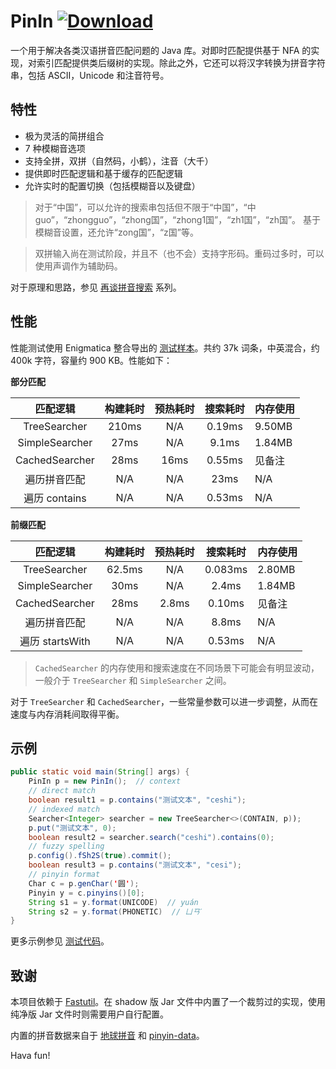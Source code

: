 # PinIn [![Download][7]][8]

一个用于解决各类汉语拼音匹配问题的 Java 库。对即时匹配提供基于 NFA 的实现，对索引匹配提供类后缀树的实现。除此之外，它还可以将汉字转换为拼音字符串，包括 ASCII，Unicode 和注音符号。

## 特性

- 极为灵活的简拼组合
- 7 种模糊音选项
- 支持全拼，双拼（自然码，小鹤），注音（大千）
- 提供即时匹配逻辑和基于缓存的匹配逻辑
- 允许实时的配置切换（包括模糊音以及键盘）

> 对于“中国”，可以允许的搜索串包括但不限于“中国”，“中guo”，“zhongguo”，“zhong国”，“zhong1国”，“zh1国”，“zh国”。
  基于模糊音设置，还允许“zong国”，“z国”等。

> 双拼输入尚在测试阶段，并且不（也不会）支持字形码。重码过多时，可以使用声调作为辅助码。

对于原理和思路，参见 [再谈拼音搜索][5] 系列。

## 性能

性能测试使用 Enigmatica 整合导出的 [测试样本][1]。共约 37k 词条，中英混合，约 400k 字符，容量约 900 KB。性能如下：

__部分匹配__

| 匹配逻辑 | 构建耗时 | 预热耗时 | 搜索耗时 | 内存使用 |
|:------:|:------:|:--------:|:-------:|-------|
| TreeSearcher | 210ms | N/A | 0.19ms | 9.50MB |
| SimpleSearcher | 27ms | N/A | 9.1ms | 1.84MB |
| CachedSearcher | 28ms | 16ms | 0.55ms | 见备注 |
| 遍历拼音匹配 | N/A | N/A | 23ms | N/A |
| 遍历 contains | N/A | N/A | 0.53ms | N/A |

__前缀匹配__

| 匹配逻辑 | 构建耗时 | 预热耗时 | 搜索耗时 | 内存使用 |
|:------:|:------:|:--------:|:-------:|-------|
| TreeSearcher | 62.5ms | N/A | 0.083ms | 2.80MB |
| SimpleSearcher | 30ms | N/A | 2.4ms | 1.84MB |
| CachedSearcher | 28ms | 2.8ms | 0.10ms | 见备注 |
| 遍历拼音匹配 | N/A | N/A | 8.8ms | N/A |
| 遍历 startsWith | N/A | N/A | 0.53ms | N/A |

> `CachedSearcher` 的内存使用和搜索速度在不同场景下可能会有明显波动，一般介于 `TreeSearcher` 和 `SimpleSearcher` 之间。
 
对于 `TreeSearcher` 和 `CachedSearcher`，一些常量参数可以进一步调整，从而在速度与内存消耗间取得平衡。
 
## 示例

```java
public static void main(String[] args) {
    PinIn p = new PinIn();  // context
    // direct match
    boolean result1 = p.contains("测试文本", "ceshi");
    // indexed match
    Searcher<Integer> searcher = new TreeSearcher<>(CONTAIN, p));
    p.put("测试文本", 0);
    boolean result2 = searcher.search("ceshi").contains(0);
    // fuzzy spelling
    p.config().fSh2S(true).commit();
    boolean result3 = p.contains("测试文本", "cesi");
    // pinyin format
    Char c = p.genChar('圆');
    Pinyin y = c.pinyins()[0];
    String s1 = y.format(UNICODE)  // yuán
    String s2 = y.format(PHONETIC)  // ㄩㄢˊ
}
```

更多示例参见 [测试代码][2]。

## 致谢

本项目依赖于 [Fastutil][6]。在 shadow 版 Jar 文件中内置了一个裁剪过的实现，使用纯净版 Jar 文件时则需要用户自行配置。

内置的拼音数据来自于 [地球拼音][3] 和 [pinyin-data][4]。

Hava fun!

[1]: /src/test/resources/me/towdium/pinin/small.txt
[2]: /src/test/java/me/towdium/pinin/PinInTest.java
[3]: https://github.com/rime/rime-terra-pinyin
[4]: https://github.com/mozillazg/pinyin-data
[5]: https://www.towdium.me/2019/11/05/pinyin-search-again-1/
[6]: http://fastutil.di.unimi.it/
[7]: https://api.bintray.com/packages/towdium/pinin/pinin/images/download.svg
[8]: https://bintray.com/towdium/pinin/pinin
